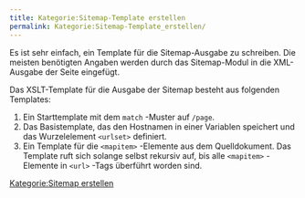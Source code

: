 ```yaml
---
title: Kategorie:Sitemap-Template erstellen
permalink: Kategorie:Sitemap-Template_erstellen/
---
```


Es ist sehr einfach, ein Template für die Sitemap-Ausgabe zu schreiben. Die meisten benötigten Angaben werden durch das Sitemap-Modul in die XML-Ausgabe der Seite eingefügt.

Das XSLT-Template für die Ausgabe der Sitemap besteht aus folgenden Templates:

1.  Ein Starttemplate mit dem `match` -Muster auf `/page`.
2.  Das Basistemplate, das den Hostnamen in einer Variablen speichert und das Wurzelelement `<urlset>` definiert.
3.  Ein Template für die `<mapitem>` -Elemente aus dem Quelldokument. Das Template ruft sich solange selbst rekursiv auf, bis alle `<mapitem>` -Elemente in `<url>` -Tags überführt worden sind.

[Kategorie:Sitemap erstellen](export_de/Kategorie:Sitemap_erstellen )
